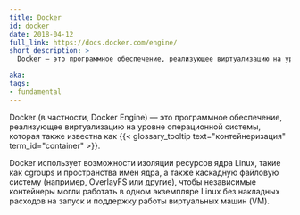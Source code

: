 ```yaml
---
title: Docker
id: docker
date: 2018-04-12
full_link: https://docs.docker.com/engine/
short_description: >
  Docker — это программное обеспечение, реализующее виртуализацию на уровне операционной системы, которая известна как контейнеризация.

aka:
tags:
- fundamental
---
```

Docker (в частности, Docker Engine) — это программное обеспечение, реализующее виртуализацию на уровне операционной системы, которая также известна как {{< glossary_tooltip text="контейнеризация" term_id="container" >}}.

<!--more-->

Docker использует возможности изоляции ресурсов ядра Linux, такие как cgroups и пространства имен ядра, а также каскадную файловую систему (например, OverlayFS или другие), чтобы независимые контейнеры могли работать в одном экземпляре Linux без накладных расходов на запуск и поддержку работы виртуальных машин (VM).
